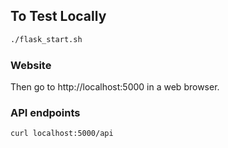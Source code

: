 ## To Test Locally
``` sh
./flask_start.sh
```

### Website
Then go to http://localhost:5000 in a web browser.

### API endpoints
```
curl localhost:5000/api
```
